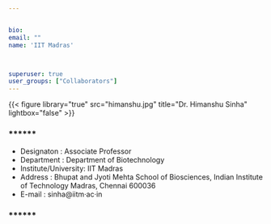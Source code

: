 ```yaml
---


bio: 
email: ""
name: 'IIT Madras'



superuser: true
user_groups: ["Collaborators"]
---
```

{{< figure library="true" src="himanshu.jpg" title="Dr. Himanshu Sinha"  lightbox="false" >}}
### ****** 
 *	Designaton : Associate Professor
 *	Department : Department of Biotechnology
 *	Institute/University: IIT Madras 
 *	Address : Bhupat and Jyoti Mehta School of Biosciences, Indian Institute of   Technology Madras, Chennai 600036
 *	E-mail : sinha@iitm·ac·in
 
### ****** 


